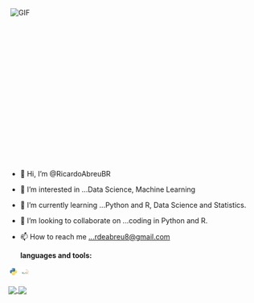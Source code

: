 
  <img align="right" alt="GIF" src="https://github.com/abhisheknaiidu/abhisheknaiidu/blob/master/code.gif?raw=true" width="500" height="320" />

- 👋 Hi, I’m @RicardoAbreuBR
- 👀 I’m interested in ...Data Science, Machine Learning
- 🌱 I’m currently learning ...Python and R, Data Science and Statistics.
- 💞️ I’m looking to collaborate on ...coding in Python and R.
- 📫 How to reach me ...rdeabreu8@gmail.com

  **languages and tools:**  

<code><img height="20" src="https://raw.githubusercontent.com/github/explore/80688e429a7d4ef2fca1e82350fe8e3517d3494d/topics/python/python.png"></code>
<code><img height="20" src="https://raw.githubusercontent.com/github/explore/80688e429a7d4ef2fca1e82350fe8e3517d3494d/topics/mysql/mysql.png"></code>
<!---
RicardoAbreuBR/RicardoAbreuBR is a ✨ special ✨ repository because its `README.md` (this file) appears on your GitHub profile.
You can click the Preview link to take a look at your changes.
--->
<a href="https://github.com/RicardoAbreuBR/github-readme-stats">
  <img align="center"! src="https://github-readme-stats.vercel.app/api?username=RicardoAbreuBR&show_icons=true&theme=merko" />
</a>
<a href="https://github.com/RicardoAbreuBR/convoychat">
  <img align="center" src="https://github-readme-stats.vercel.app/api/top-langs/?username=RicardoAbreuBR&theme=merko" />
</a>
